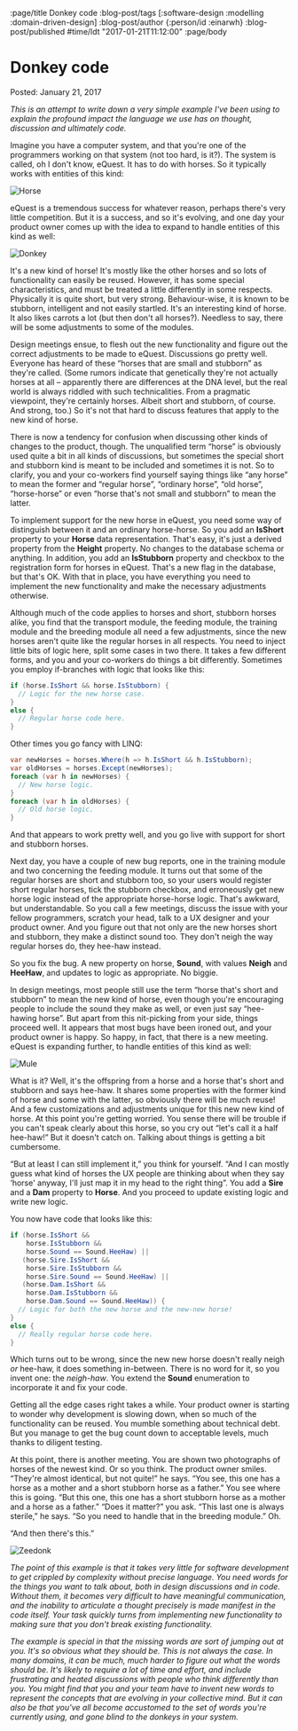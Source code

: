 :page/title Donkey code
:blog-post/tags [:software-design :modelling :domain-driven-design]
:blog-post/author {:person/id :einarwh}
:blog-post/published #time/ldt "2017-01-21T11:12:00"
:page/body

# Donkey code

Posted: January 21, 2017

_This is an attempt to write down a very simple example I've been using to explain the profound impact the language we use has on thought, discussion and ultimately code._

Imagine you have a computer system, and that you're one of the programmers working on that system (not too hard, is it?). The system is called, oh I don't know, eQuest. It has to do with horses. So it typically works with entities of this kind:

![Horse](/images/horse-only.png)

eQuest is a tremendous success for whatever reason, perhaps there's very little competition. But it is a success, and so it's evolving, and one day your product owner comes up with the idea to expand to handle entities of this kind as well:

![Donkey](/images/donkey-only.png)

It's a new kind of horse! It's mostly like the other horses and so lots of functionality can easily be reused. However, it has some special characteristics, and must be treated a little differently in some respects. Physically it is quite short, but very strong. Behaviour-wise, it is known to be stubborn, intelligent and not easily startled. It's an interesting kind of horse.  It also likes carrots a lot (but then don't all horses?). Needless to say, there will be some adjustments to some of the modules.

Design meetings ensue, to flesh out the new functionality and figure out the correct adjustments to be made to eQuest. Discussions go pretty well. Everyone has heard of these “horses that are small and stubborn” as they're called. (Some rumors indicate that genetically they're not actually horses at all – apparently there are differences at the DNA level, but the real world is always riddled with such technicalities. From a pragmatic viewpoint, they're certainly horses. Albeit short and stubborn, of course. And strong, too.) So it's not that hard to discuss features that apply to the new kind of horse.

There is now a tendency for confusion when discussing other kinds of changes to the product, though. The unqualified term “horse” is obviously used quite a bit in all kinds of discussions, but sometimes the special short and stubborn kind is meant to be included and sometimes it is not. So to clarify, you and your co-workers find yourself saying things like “any horse” to mean the former and “regular horse”, “ordinary horse”, “old horse”, “horse-horse” or even “horse that's not small and stubborn” to mean the latter.

To implement support for the new horse in eQuest, you need some way of distinguish between it and an ordinary horse-horse. So you add an **IsShort** property to your **Horse** data representation. That's easy, it's just a derived property from the **Height** property. No changes to the database schema or anything. In addition, you add an **IsStubborn** property and checkbox to the registration form for horses in eQuest. That's a new flag in the database, but that's OK. With that in place, you have everything you need to implement the new functionality and make the necessary adjustments otherwise.

Although much of the code applies to horses and short, stubborn horses alike, you find that the transport module, the feeding module, the training module and the breeding module all need a few adjustments, since the new horses aren't quite like the regular horses in all respects. You need to inject little bits of logic here, split some cases in two there. It takes a few different forms, and you and your co-workers do things a bit differently. Sometimes you employ if-branches with logic that looks like this:

```csharp
if (horse.IsShort && horse.IsStubborn) {
  // Logic for the new horse case.
}
else {
  // Regular horse code here.
}
```

Other times you go fancy with LINQ:

```csharp
var newHorses = horses.Where(h => h.IsShort && h.IsStubborn);
var oldHorses = horses.Except(newHorses);
foreach (var h in newHorses) {
  // New horse logic.
}
foreach (var h in oldHorses) {
  // Old horse logic.
}
```

And that appears to work pretty well, and you go live with support for short and stubborn horses.

Next day, you have a couple of new bug reports, one in the training module and two concerning the feeding module. It turns out that some of the regular horses are short and stubborn too, so your users would register short regular horses, tick the stubborn checkbox, and erroneously get new horse logic instead of the appropriate horse-horse logic. That's awkward, but understandable. So you call a few meetings, discuss the issue with your fellow programmers, scratch your head, talk to a UX designer and your product owner. And you figure out that not only are the new horses short and stubborn, they make a distinct sound too. They don't neigh the way regular horses do, they hee-haw instead.

So you fix the bug. A new property on horse, **Sound**, with values **Neigh** and **HeeHaw**, and updates to logic as appropriate. No biggie.

In design meetings, most people still use the term “horse that's short and stubborn” to mean the new kind of horse, even though you're encouraging people to include the sound they make as well, or even just say “hee-hawing horse”. But apart from this nit-picking from your side, things proceed well. It appears that most bugs have been ironed out, and your product owner is happy. So happy, in fact, that there is a new meeting. eQuest is expanding further, to handle entities of this kind as well:

![Mule](/images/mule-only.png)

What is it? Well, it's the offspring from a horse and a horse that's short and stubborn and says hee-haw. It shares some properties with the former kind of horse and some with the latter, so obviously there will be much reuse! And a few customizations and adjustments unique for this new new kind of horse. At this point you're getting worried. You sense there will be trouble if you can't speak clearly about this horse, so you cry out “let's call it a half hee-haw!” But it doesn't catch on. Talking about things is getting a bit cumbersome.

“But at least I can still implement it,” you think for yourself. “And I can mostly guess what kind of horses the UX people are thinking about when they say ‘horse' anyway, I'll just map it in my head to the right thing”. You add a **Sire** and a **Dam** property to **Horse**. And you proceed to update existing logic and write new logic.

You now have code that looks like this:

```csharp
if (horse.IsShort && 
    horse.IsStubborn && 
    horse.Sound == Sound.HeeHaw) || 
   (horse.Sire.IsShort && 
    horse.Sire.IsStubborn && 
    horse.Sire.Sound == Sound.HeeHaw) ||
   (horse.Dam.IsShort && 
    horse.Dam.IsStubborn && 
    horse.Dam.Sound == Sound.HeeHaw)) {
  // Logic for both the new horse and the new-new horse!
}
else {
  // Really regular horse code here.
}
```

Which turns out to be wrong, since the new new horse doesn't really neigh _or_ hee-haw, it does something in-between. There is no word for it, so you invent one: the _neigh-haw_. You extend the **Sound** enumeration to incorporate it and fix your code.

Getting all the edge cases right takes a while. Your product owner is starting to wonder why development is slowing down, when so much of the functionality can be reused. You mumble something about technical debt. But you manage to get the bug count down to acceptable levels, much thanks to diligent testing.

At this point, there is another meeting. You are shown two photographs of horses of the newest kind. Or so you think. The product owner smiles. “They're almost identical, but not quite!” he says. “You see, this one has a horse as a mother and a short stubborn horse as a father.” You see where this is going. “But this one, this one has a short stubborn horse as a mother and a horse as a father.” “Does it matter?” you ask. “This last one is always sterile,” he says. “So you need to handle that in the breeding module.” Oh.

“And then there's this.”

![Zeedonk](/images/zeedonk-only.png)

_The point of this example is that it takes very little for software development to get crippled by complexity without precise language. You need words for the things you want to talk about, both in design discussions and in code. Without them, it becomes very difficult to have meaningful communication, and the inability to articulate a thought precisely is made manifest in the code itself. Your task quickly turns from implementing new functionality to making sure that you don't break existing functionality._

_The example is special in that the missing words are sort of jumping out at you. It's so obvious what they should be. This is not always the case. In many domains, it can be much, much harder to figure out what the words should be. It's likely to require a lot of time and effort, and include frustrating and heated discussions with people who think differently than you. You might find that you and your team have to invent new words to represent the concepts that are evolving in your collective mind. But it can also be that you've all become accustomed to the set of words you're currently using, and gone blind to the donkeys in your system._
